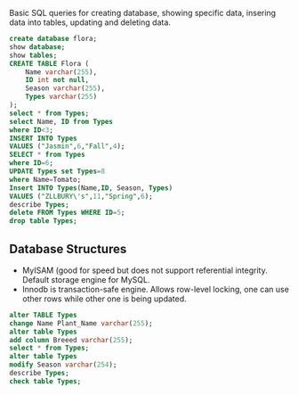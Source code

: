 Basic SQL queries for creating database, showing specific data, insering data into tables, updating and deleting data.
```sql
create database flora; 
show database;
show tables;
CREATE TABLE Flora (
    Name varchar(255),
    ID int not null,
    Season varchar(255),
    Types varchar(255)
);
select * from Types;
select Name, ID from Types 
where ID<3;
INSERT INTO Types 
VALUES ("Jasmin",6,"Fall",4);
SELECT * from Types 
where ID=6;
UPDATE Types set Types=8 
where Name=Tomato;
Insert INTO Types(Name,ID, Season, Types) 
VALUES ("ZLLBURY\'s",11,"Spring",6);
describe Types;
delete FROM Types WHERE ID=5;
drop table Types;
```
## Database Structures
- MyISAM (good for speed but does not support referential integrity. Default storage engine for MySQL.
- Innodb is transaction-safe engine. Allows row-level locking, one can use other rows while other one is being updated.
```sql
alter TABLE Types
change Name Plant_Name varchar(255);
alter table Types
add column Breeed varchar(255);
select * from Types;
alter table Types
modify Season varchar(254);
describe Types;
check table Types;

```

